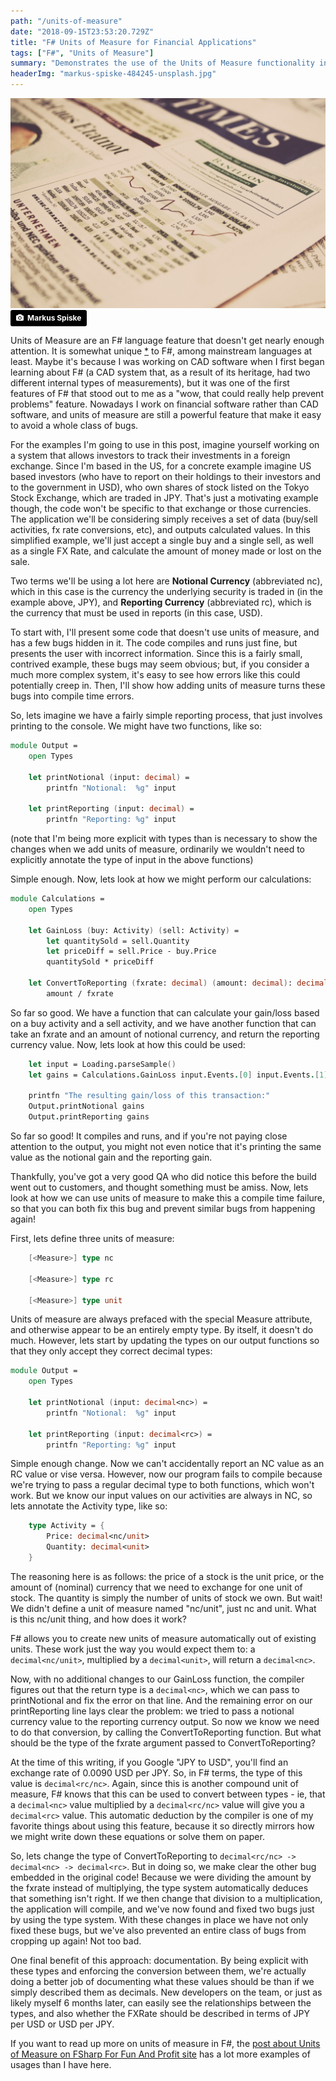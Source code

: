 ```yaml
---
path: "/units-of-measure"
date: "2018-09-15T23:53:20.729Z"
title: "F# Units of Measure for Financial Applications"
tags: ["F#", "Units of Measure"]
summary: "Demonstrates the use of the Units of Measure functionality in F#"
headerImg: "markus-spiske-484245-unsplash.jpg"
---
```


![Image of financial newspaper](markus-spiske-484245-unsplash.jpg)
<a style="background-color:black;color:white;text-decoration:none;padding:4px 6px;font-family:-apple-system, BlinkMacSystemFont, &quot;San Francisco&quot;, &quot;Helvetica Neue&quot;, Helvetica, Ubuntu, Roboto, Noto, &quot;Segoe UI&quot;, Arial, sans-serif;font-size:12px;font-weight:bold;line-height:1.2;display:inline-block;border-radius:3px" href="https://unsplash.com/@markusspiske?utm_medium=referral&amp;utm_campaign=photographer-credit&amp;utm_content=creditBadge" target="_blank" rel="noopener noreferrer" title="Download free do whatever you want high-resolution photos from Markus Spiske"><span style="display:inline-block;padding:2px 3px"><svg xmlns="http://www.w3.org/2000/svg" style="height:12px;width:auto;position:relative;vertical-align:middle;top:-1px;fill:white" viewBox="0 0 32 32"><title>unsplash-logo</title><path d="M20.8 18.1c0 2.7-2.2 4.8-4.8 4.8s-4.8-2.1-4.8-4.8c0-2.7 2.2-4.8 4.8-4.8 2.7.1 4.8 2.2 4.8 4.8zm11.2-7.4v14.9c0 2.3-1.9 4.3-4.3 4.3h-23.4c-2.4 0-4.3-1.9-4.3-4.3v-15c0-2.3 1.9-4.3 4.3-4.3h3.7l.8-2.3c.4-1.1 1.7-2 2.9-2h8.6c1.2 0 2.5.9 2.9 2l.8 2.4h3.7c2.4 0 4.3 1.9 4.3 4.3zm-8.6 7.5c0-4.1-3.3-7.5-7.5-7.5-4.1 0-7.5 3.4-7.5 7.5s3.3 7.5 7.5 7.5c4.2-.1 7.5-3.4 7.5-7.5z"></path></svg></span><span style="display:inline-block;padding:2px 3px">Markus Spiske</span></a>
<!-- start -->
Units of Measure are an F# language feature that doesn't get nearly enough attention.  It is somewhat unique [*](https://stackoverflow.com/questions/107243/are-units-of-measurement-unique-to-f) to F#, among mainstream languages at least.    Maybe it's because I was working on CAD software when I first began learning about F# (a CAD system that, as a result of its heritage, had two different internal types of measurements), but it was one of the first features of F# that stood out to me as a "wow, that could really help prevent problems" feature.  Nowadays I work on financial software rather than CAD software, and units of measure are still a powerful feature that make it easy to avoid a whole class of bugs.

For the examples I'm going to use in this post, imagine yourself working on a system that allows investors to track their investments in a foreign exchange.  Since I'm based in the US, for a concrete example imagine US based investors (who have to report on their holdings to their investors and to the government in USD), who own shares of stock listed on the Tokyo Stock Exchange, which are traded in JPY.  That's just a motivating example though, the code won't be specific to that exchange or those currencies.  The application we'll be considering simply receives a set of data (buy/sell activities, fx rate conversions, etc), and outputs calculated values.  In this simplified example, we'll just accept a single buy and a single sell, as well as a single FX Rate, and calculate the amount of money made or lost on the sale.

Two terms we'll be using a lot here are __Notional Currency__ (abbreviated nc), which in this case is the currency the underlying security is traded in (in the example above, JPY), and __Reporting Currency__ (abbreviated rc), which is the currency that must be used in reports (in this case, USD).

To start with, I'll present some code that doesn't use units of measure, and has a few bugs hidden in it.  The code compiles and runs just fine, but presents the user with incorrect information.  Since this is a fairly small, contrived example, these bugs may seem obvious; but, if you consider a much more complex system, it's easy to see how errors like this could potentially creep in.  Then, I'll show how adding units of measure turns these bugs into compile time errors.

So, lets imagine we have a fairly simple reporting process, that just involves printing to the console.  We might have two functions, like so:

```fsharp
module Output =
    open Types

    let printNotional (input: decimal) = 
        printfn "Notional:  %g" input

    let printReporting (input: decimal) =
        printfn "Reporting: %g" input
```
(note that I'm being more explicit with types than is necessary to show the changes when we add units of measure, ordinarily we wouldn't need to explicitly annotate the type of input in the above functions)

Simple enough.  Now, lets look at how we might perform our calculations:

```fsharp
module Calculations =
    open Types

    let GainLoss (buy: Activity) (sell: Activity) =
        let quantitySold = sell.Quantity
        let priceDiff = sell.Price - buy.Price
        quantitySold * priceDiff

    let ConvertToReporting (fxrate: decimal) (amount: decimal): decimal = 
        amount / fxrate
```

So far so good.  We have a function that can calculate your gain/loss based on a buy activity and a sell activity, and we have another function that can take an fxrate and an amount of notional currency, and return the reporting currency value.  Now, lets look at how this could be used:

```fsharp
    let input = Loading.parseSample()
    let gains = Calculations.GainLoss input.Events.[0] input.Events.[1]

    printfn "The resulting gain/loss of this transaction:"
    Output.printNotional gains
    Output.printReporting gains
```

So far so good!  It compiles and runs, and if you're not paying close attention to the output, you might not even notice that it's printing the same value as the notional gain and the reporting gain.

Thankfully, you've got a very good QA who did notice this before the build went out to customers, and thought something must be amiss.  Now, lets look at how we can use units of measure to make this a compile time failure, so that you can both fix this bug and prevent similar bugs from happening again!

First, lets define three units of measure:

```fsharp
    [<Measure>] type nc
    
    [<Measure>] type rc

    [<Measure>] type unit
```

Units of measure are always prefaced with the special Measure attribute, and otherwise appear to be an entirely empty type.  By itself, it doesn't do much.  However, lets start by updating the types on our output functions so that they only accept they correct decimal types:

```fsharp
module Output =
    open Types

    let printNotional (input: decimal<nc>) = 
        printfn "Notional:  %g" input

    let printReporting (input: decimal<rc>) =
        printfn "Reporting: %g" input
```

Simple enough change.  Now we can't accidentally report an NC value as an RC value or vise versa.  However, now our program fails to compile because we're trying to pass a regular decimal type to both functions, which won't work.  But we know our input values on our activities are always in NC, so lets annotate the Activity type, like so:

```fsharp
    type Activity = {
        Price: decimal<nc/unit>
        Quantity: decimal<unit>
    }
```

The reasoning here is as follows: the price of a stock is the unit price, or the amount of (nominal) currency that we need to exchange for one unit of stock.  The quantity is simply the number of units of stock we own.  But wait!  We didn't define a unit of measure named "nc/unit", just nc and unit.  What is this nc/unit thing, and how does it work?

F# allows you to create new units of measure automatically out of existing units.  These work just the way you would expect them to: a `decimal<nc/unit>`, multiplied by a `decimal<unit>`, will return a `decimal<nc>`.

Now, with no additional changes to our GainLoss function, the compiler figures out that the return type is a `decimal<nc>`, which we can pass to printNotional and fix the error on that line.  And the remaining error on our printReporting line lays clear the problem: we tried to pass a notional currency value to the reporting currency output.  So now we know we need to do that conversion, by calling the ConvertToReporting function.  But what should be the type of the fxrate argument passed to ConvertToReporting?

At the time of this writing, if you Google "JPY to USD", you'll find an exchange rate of 0.0090 USD per JPY.  So, in F# terms, the type of this value is `decimal<rc/nc>`.  Again, since this is another compound unit of measure, F# knows that this can be used to convert between types - ie, that a `decimal<nc>` value multiplied by a `decimal<rc/nc>` value will give you a `decimal<rc>` value.  This automatic deduction by the compiler is one of my favorite things about using this feature, because it so directly mirrors how we might write down these equations or solve them on paper.

So, lets change the type of ConvertToReporting to `decimal<rc/nc> -> decimal<nc> -> decimal<rc>`.  But in doing so, we make clear the other bug embedded in the original code!  Because we were dividing the amount by the fxrate instead of multiplying, the type system automatically deduces that something isn't right.  If we then change that division to a multiplication, the application will compile, and we've now found and fixed two bugs just by using the type system.  With these changes in place we have not only fixed these bugs, but we've also prevented an entire class of bugs from cropping up again!  Not too bad.

One final benefit of this approach: documentation.  By being explicit with these types and enforcing the conversion between them, we're actually doing a better job of documenting what these values should be than if we simply described them as decimals.  New developers on the team, or just as likely myself 6 months later, can easily see the relationships between the types, and also whether the FXRate should be described in terms of JPY per USD or USD per JPY.

If you want to read up more on units of measure in F#, the [post about Units of Measure on FSharp For Fun And Profit site](https://fsharpforfunandprofit.com/posts/units-of-measure/) has a lot more examples of usages than I have here.